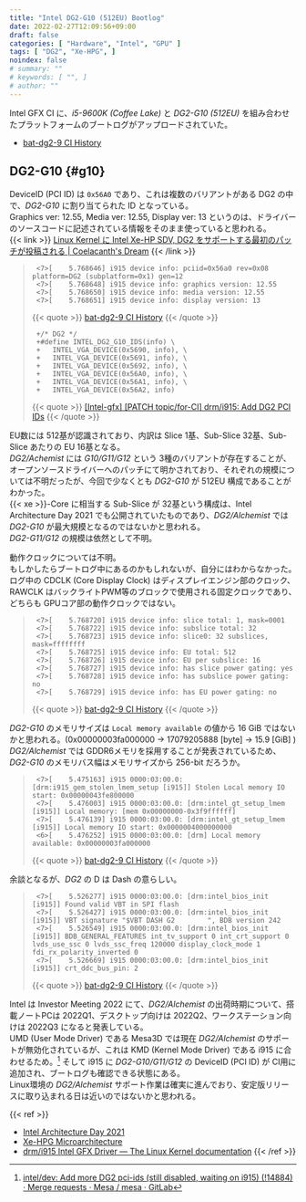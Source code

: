 ```yaml
---
title: "Intel DG2-G10 (512EU) Bootlog"
date: 2022-02-27T12:09:56+09:00
draft: false
categories: [ "Hardware", "Intel", "GPU" ]
tags: [ "DG2", "Xe-HPG", ]
noindex: false
# summary: ""
# keywords: [ "", ]
# author: ""
---
```


Intel GFX CI に、*i5-9600K (Coffee Lake)* と *DG2-G10 (512EU)* を組み合わせたプラットフォームのブートログがアップロードされていた。  

* [bat-dg2-9 CI History](https://intel-gfx-ci.01.org/tree/drm-tip/bat-dg2-9.html)

## DG2-G10 {#g10}
DeviceID (PCI ID) は `0x56A0` であり、これは複数のバリアントがある DG2 の中で、*DG2-G10* に割り当てられた ID となっている。  
Graphics ver: 12.55, Media ver: 12.55, Display ver: 13 というのは、ドライバーのソースコードに記述されている情報をそのまま使っていると思われる。  
{{< link >}} [Linux Kernel に Intel Xe-HP SDV, DG2 をサポートする最初のパッチが投稿される | Coelacanth's Dream](/posts/2021/07/02/intel-xe_hp-dg2-linux-kernel-patch/) {{< /link >}}

 > 		<7>[    5.768646] i915 device info: pciid=0x56a0 rev=0x08 platform=DG2 (subplatform=0x1) gen=12
 > 		<7>[    5.768648] i915 device info: graphics version: 12.55
 > 		<7>[    5.768650] i915 device info: media version: 12.55
 > 		<7>[    5.768651] i915 device info: display version: 13
 >
 > {{< quote >}} [bat-dg2-9 CI History](https://intel-gfx-ci.01.org/tree/drm-tip/bat-dg2-9.html) {{< /quote >}}
 >
 > 		+/* DG2 */
 > 		+#define INTEL_DG2_G10_IDS(info) \
 > 		+	INTEL_VGA_DEVICE(0x5690, info), \
 > 		+	INTEL_VGA_DEVICE(0x5691, info), \
 > 		+	INTEL_VGA_DEVICE(0x5692, info), \
 > 		+	INTEL_VGA_DEVICE(0x56A0, info), \
 > 		+	INTEL_VGA_DEVICE(0x56A1, info), \
 > 		+	INTEL_VGA_DEVICE(0x56A2, info)
 >
 > {{< quote >}} [[Intel-gfx] [PATCH topic/for-CI] drm/i915: Add DG2 PCI IDs](https://lists.freedesktop.org/archives/intel-gfx/2022-February/289813.html) {{< /quote >}}

EU数には 512基が認識されており、内訳は Slice 1基、Sub-Slice 32基、Sub-Slice あたりの EU 16基となる。  
*DG2/Achemist* には *G10/G11/G12* という 3種のバリアントが存在することが、オープンソースドライバーへのパッチにて明かされており、それぞれの規模については不明だったが、今回で少なくとも *DG2-G10* が 512EU 構成であることがわかった。  
{{< xe >}}-Core に相当する Sub-Slice が 32基という構成は、Intel Architecture Day 2021 でも公開されていたものであり、*DG2/Alchemist* では *DG2-G10* が最大規模となるのではないかと思われる。  
*DG2-G11/G12* の規模は依然として不明。  

動作クロックについては不明。  
もしかしたらブートログ中にあるのかもしれないが、自分にはわからなかった。  
ログ中の CDCLK (Core Display Clock) はディスプレイエンジン部のクロック、RAWCLK はバックライトPWM等のブロックで使用される固定クロックであり、どちらも GPUコア部の動作クロックではない。  

 > 		<7>[    5.768720] i915 device info: slice total: 1, mask=0001
 > 		<7>[    5.768722] i915 device info: subslice total: 32
 > 		<7>[    5.768723] i915 device info: slice0: 32 subslices, mask=ffffffff
 > 		<7>[    5.768725] i915 device info: EU total: 512
 > 		<7>[    5.768726] i915 device info: EU per subslice: 16
 > 		<7>[    5.768727] i915 device info: has slice power gating: yes
 > 		<7>[    5.768728] i915 device info: has subslice power gating: no
 > 		<7>[    5.768729] i915 device info: has EU power gating: no
 >
 > {{< quote >}} [bat-dg2-9 CI History](https://intel-gfx-ci.01.org/tree/drm-tip/bat-dg2-9.html) {{< /quote >}}

*DG2-G10* のメモリサイズは `Local memory available` の値から 16 GiB ではないかと思われる。(0x00000003fa000000 -\> 17079205888 [byte] -\> 15.9 [GiB] )  
*DG2/Alchemist* では GDDR6メモリを採用することが発表されているため、*DG2-G10* のメモリバス幅はメモリサイズから 256-bit だろうか。  

 > 		<7>[    5.475163] i915 0000:03:00.0: [drm:i915_gem_stolen_lmem_setup [i915]] Stolen Local memory IO start: 0x00000043fe800000
 > 		<7>[    5.476003] i915 0000:03:00.0: [drm:intel_gt_setup_lmem [i915]] Local memory: [mem 0x00000000-0x3f9ffffff]
 > 		<7>[    5.476139] i915 0000:03:00.0: [drm:intel_gt_setup_lmem [i915]] Local memory IO start: 0x0000004000000000
 > 		<6>[    5.476252] i915 0000:03:00.0: [drm] Local memory available: 0x00000003fa000000
 >
 > {{< quote >}} [bat-dg2-9 CI History](https://intel-gfx-ci.01.org/tree/drm-tip/bat-dg2-9.html) {{< /quote >}}

余談となるが、*DG2* の D は Dash の意らしい。  

 > 		<7>[    5.526277] i915 0000:03:00.0: [drm:intel_bios_init [i915]] Found valid VBT in SPI flash
 > 		<7>[    5.526427] i915 0000:03:00.0: [drm:intel_bios_init [i915]] VBT signature "$VBT DASH G2        ", BDB version 242
 > 		<7>[    5.526549] i915 0000:03:00.0: [drm:intel_bios_init [i915]] BDB_GENERAL_FEATURES int_tv_support 0 int_crt_support 0 lvds_use_ssc 0 lvds_ssc_freq 120000 display_clock_mode 1 fdi_rx_polarity_inverted 0
 > 		<7>[    5.526669] i915 0000:03:00.0: [drm:intel_bios_init [i915]] crt_ddc_bus_pin: 2
 >
 > {{< quote >}} [bat-dg2-9 CI History](https://intel-gfx-ci.01.org/tree/drm-tip/bat-dg2-9.html) {{< /quote >}}

Intel は Investor Meeting 2022 にて、*DG2/Alchemist* の出荷時期について、搭載ノートPCは 2022Q1、デスクトップ向けは 2022Q2、ワークステーション向けは 2022Q3 になると発表している。  
UMD (User Mode Driver) である Mesa3D では現在 *DG2/Alchemist* のサポートが無効化されているが、これは KMD (Kernel Mode Driver) である i915 に合わせるため。[^dg2-pciid] そして i915 に *DG2-G10/G11/G12* の DeviceID (PCI ID) が CI用に追加され、ブートログも確認できる状態にある。  
Linux環境の *DG2/Alchemist* サポート作業は確実に進んでおり、安定版リリースに取り込まれる日は近いのではないかと思われる。  

[^dg2-pciid]: [intel/dev: Add more DG2 pci-ids (still disabled, waiting on i915) (!14884) · Merge requests · Mesa / mesa · GitLab](https://gitlab.freedesktop.org/mesa/mesa/-/merge_requests/14884)

{{< ref >}}
* [Intel Architecture Day 2021](https://www.intel.com/content/www/us/en/newsroom/resources/press-kit-architecture-day-2021.html)
* [Xe-HPG Microarchitecture](https://www.intel.com/content/www/us/en/architecture-and-technology/visual-technology/arc-discrete-graphics/xe-hpg-microarchitecture.html)
* [drm/i915 Intel GFX Driver — The Linux Kernel documentation](https://www.kernel.org/doc/html/latest/gpu/i915.html)
{{< /ref >}}
